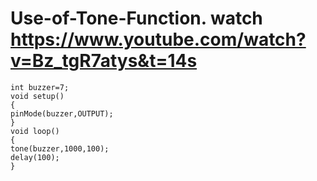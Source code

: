   # Use-of-Tone-Function. watch https://www.youtube.com/watch?v=Bz_tgR7atys&t=14s
    
    int buzzer=7;
    void setup()
    {
    pinMode(buzzer,OUTPUT);
    }
    void loop()
    {
    tone(buzzer,1000,100);
    delay(100);
    }

